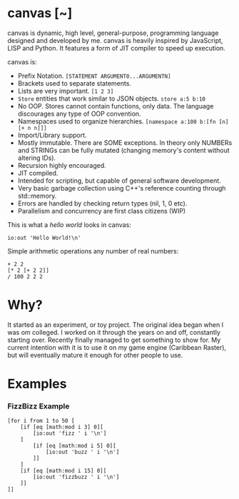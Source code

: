 # canvas [~]

canvas is dynamic, high level, general-purpose, programming language designed and developed by me. canvas is heavily inspired by JavaScript, LISP and Python. It features a form of JIT compiler to speed up execution.

canvas is:
- Prefix Notation. `[STATEMENT ARGUMENT0...ARGUMENTN]`
- Brackets used to separate statements. 
- Lists are very important. `[1 2 3]`
- `Store` entities that work similar to JSON objects. `store a:5 b:10`
- No OOP. Stores cannot contain functions, only data. The language discourages any type of OOP convention.
- Namespaces used to organize hierarchies. `[namespace a:100 b:[fn [n][+ n n]]]`
- Import/Library support.
- Mostly immutable. There are SOME exceptions. In theory only NUMBERs and STRINGs can be fully mutated (changing memory's content without altering IDs).
- Recursion highly encouraged.
- JIT compiled.
- Intended for scripting, but capable of general software development.
- Very basic garbage collection using C++'s reference counting through std::memory.
- Errors are handled by checking return types (nil, 1, 0 etc).
- Parallelism and concurrency are first class citizens (WIP)

This is what a _hello world_ looks in canvas:
```
io:out 'Hello World!\n'
```

Simple arithmetic operations any number of real numbers:
```
+ 2 2
[* 2 [+ 2 2]]
/ 100 2 2 2
```

# Why?
It started as an experiment, or toy project. The original idea began when I was om colleged. I worked on it through the years on and off, constantly starting over. Recently finally managed to get something to show for. My current intention with it is to use it on my game engine (Caribbean Raster), but will eventually mature it enough for other people to use.

# Examples

### FizzBizz Example
```
[for i from 1 to 50 [
    [if [eq [math:mod i 3] 0][
        [io:out 'fizz ' i '\n']
    ]
        [if [eq [math:mod i 5] 0][
            [io:out 'buzz ' i '\n']
        ]]        
    ]
    [if [eq [math:mod i 15] 0][
        [io:out 'fizzbuzz ' i '\n']
    ]]     
]]
```